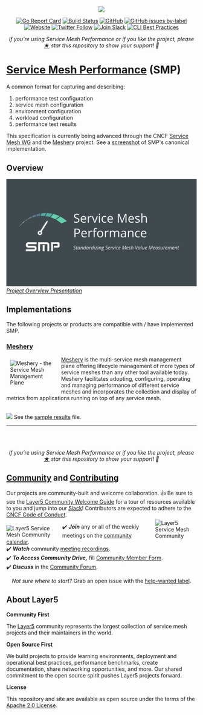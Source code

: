 <p style="text-align:center;" align="center">
  <img align="center" src="https://raw.githubusercontent.com/layer5io/service-mesh-performance/master/docs/assets/spec/readme/smp-dark-text-side.svg" width="55%" /></p>

<div align="center">

[![Go Report Card](https://goreportcard.com/badge/github.com/layer5io/service-mesh-performance)](https://goreportcard.com/report/github.com/layer5io/service-mesh-performance)
[![Build Status](https://github.com/layer5io/service-mesh-performance/workflows/service-mesh-performance/badge.svg)](https://github.com/layer5io/service-mesh-performance/actions)
[![GitHub](https://img.shields.io/github/license/layer5io/service-mesh-performance.svg)](LICENSE)
[![GitHub issues by-label](https://img.shields.io/github/issues/layer5io/service-mesh-performance/help%20wanted.svg)](https://github.com/issues?utf8=✓&q=is%3Aopen+is%3Aissue+archived%3Afalse+org%3Alayer5io+label%3A%22help+wanted%22+")
[![Website](https://img.shields.io/website/https/layer5.io/meshery.svg)](https://smp-spec.io)
[![Twitter Follow](https://img.shields.io/twitter/follow/layer5.svg?label=Follow&style=social)](https://twitter.com/intent/follow?screen_name=smp_spec)
[![Join Slack](https://img.shields.io/badge/Slack-@layer5.svg?logo=slack)](http://slack.layer5.io)
[![CLI Best Practices](https://bestpractices.coreinfrastructure.org/projects/5054/badge)](https://bestpractices.coreinfrastructure.org/projects/5054)

</div>

<p align="center"><i>If you’re using Service Mesh Performance or if you like the project, please <a href="https://github.com/layer5io/service-mesh-performance/stargazers">★</a> star this repository to show your support! 🤩</i></p>

# [Service Mesh Performance](https://smp-spec.io) (SMP)
A common format for capturing and describing:

1. performance test configuration
1. service mesh configuration
1. environment configuration
1. workload configuration
1. performance test results

This specification is currently being advanced through the CNCF [Service Mesh WG](https://github.com/cncf/sig-network/tree/master/service-mesh-wg) and the [Meshery](https://layer5.io/meshery) project. See a [screenshot](docs/assets/spec/readme/meshery_benchmark_screen.png) of SMP's canonical implementation.

## Overview

<a href="https://docs.google.com/presentation/d/1fm7Eu1T3JSBPVmdFYyyevqQLSmAMLXqzWqC7QxTHGX8/edit#"><img src="docs/assets/spec/readme/smp-overview-slides.png" /></a>
<a href="https://docs.google.com/presentation/d/1fm7Eu1T3JSBPVmdFYyyevqQLSmAMLXqzWqC7QxTHGX8/edit#"><i>Project Overview Presentation</i></a>

<p style="clear:both;">
<h2>Implementations</h2>
The following projects or products are compatible with / have implemented SMP.

<h3><a href="https://layer5.io/meshery">Meshery</a></h3>
<a href="https://meshery.io"><img src="docs/assets/spec/readme/meshery-logo-light-text.svg"
style="margin:10px;" width="125px"
alt="Meshery - the Service Mesh Management Plane" align="left" /></a>
<a href="https://meshery.io">Meshery</a> is the multi-service mesh management plane offering lifecycle management of more types of service meshes than any other tool available today. Meshery facilitates adopting, configuring, operating and managing performance of different service meshes and incorporates the collection and display of metrics from applications running on top of any service mesh.<br /><br />

<a href="docs/assets/spec/readme/service mesh performance example.gif"><img src="docs/assets/spec/readme/service mesh performance example.gif" /></a>
See the <a href="docs/assets/spec/readme/service mesh performance result.yaml">sample results</a> file.
<hr />
<br /><br /><p align="center"><i>If you’re using Service Mesh Performance or if you like the project, please <a href="https://github.com/layer5io/meshery/stargazers">★</a> star this repository to show your support! 🤩</i></p>
</p>

<p style="clear:both;">
<h2><a name="contributing"></a><a name="community"></a> <a href="http://slack.layer5.io">Community</a> and <a href="https://github.com/layer5io/layer5/blob/master/CONTRIBUTING.md">Contributing</a></h2>
Our projects are community-built and welcome collaboration. 👍 Be sure to see the <a href="https://docs.google.com/document/d/17OPtDE_rdnPQxmk2Kauhm3GwXF1R5dZ3Cj8qZLKdo5E/edit">Layer5 Community Welcome Guide</a> for a tour of resources available to you and jump into our <a href="http://slack.layer5.io">Slack</a>! Contributors are expected to adhere to the <a href="https://github.com/cncf/foundation/blob/master/code-of-conduct.md">CNCF Code of Conduct</a>.
<br />
<a href="https://meshery.io/community"><img alt="Layer5 Service Mesh Community" src="docs/assets/spec/readme/slack-128.png" style="margin-left:10px;padding-top:5px;" width="110px" align="right" /></a>

<a href="http://slack.layer5.io"><img alt="Layer5 Service Mesh Community" src="docs/assets/spec/readme/community.svg" style="margin-right:8px;padding-top:5px;" width="140px" align="left" /></a>

<p>
✔️ <em><strong>Join</strong></em> any or all of the weekly meetings on the <a href="https://calendar.google.com/calendar/b/1?cid=bGF5ZXI1LmlvX2VoMmFhOWRwZjFnNDBlbHZvYzc2MmpucGhzQGdyb3VwLmNhbGVuZGFyLmdvb2dsZS5jb20">community calendar</a>.<br />
✔️ <em><strong>Watch</strong></em> community <a href="https://www.youtube.com/channel/UCFL1af7_wdnhHXL1InzaMvA?sub_confirmation=1">meeting recordings</a>.<br />
✔️ <em><strong>To Access Community Drive,</strong></em> fill <a href="https://docs.google.com/forms/d/e/1FAIpQLSdMLeZY6hZ46yYNkoKKV5OM-jCypjbYcqptbUNltEE73EqCjA/viewform">Community Member Form</a>.<br />
✔️ <em><strong>Discuss</strong></em> in the <a href="https://discuss.layer5.io">Community Forum</a>.<br />
</p>
<p align="center">
<i>Not sure where to start?</i> Grab an open issue with the <a href="https://github.com/issues?q=is%3Aopen+is%3Aissue+archived%3Afalse+org%3Alayer5io+org%3Ameshery+org%3Aservice-mesh-performance+org%3Aservice-mesh-patterns+label%3A%22help+wanted%22+">help-wanted label</a>.
</p>

## About Layer5

**Community First**
<p>The <a href="https://layer5.io">Layer5</a> community represents the largest collection of service mesh projects and their maintainers in the world.</p>

**Open Source First**
<p>We build projects to provide learning environments, deployment and operational best practices, performance benchmarks, create documentation, share networking opportunities, and more. Our shared commitment to the open source spirit pushes Layer5 projects forward.</p>

**License**

This repository and site are available as open source under the terms of the [Apache 2.0 License](https://opensource.org/licenses/Apache-2.0).
